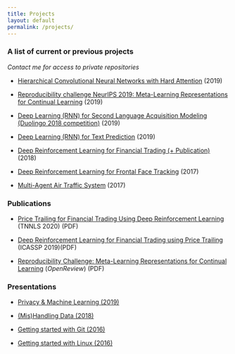 ```yaml
---
title: Projects
layout: default
permalink: /projects/
---
```


### A list of current or previous projects

_Contact me for access to private repositories_

- [Hierarchical Convolutional Neural Networks with Hard Attention](https://github.com/rarriaza/ATPRO_HCNN) (2019)

- [Reproducibility challenge NeurIPS 2019: Meta-Learning Representations for Continual Learning](https://github.com/Kostis-S-Z/mrcl_re) (2019)

- [Deep Learning (RNN) for Second Language Acquisition Modeling (Duolingo 2018 competition)](https://github.com/Kostis-S-Z/DL_4_SLAM) (2019)

- [Deep Learning (RNN) for Text Prediction](https://github.com/Kostis-S-Z/RNN_4_Potter_Trump) (2019)

- [Deep Reinforcement Learning for Financial Trading (+ Publication)](https://github.com/Kostis-S-Z/trading-rl) (2018)

- [Deep Reinforcement Learning for Frontal Face Tracking](https://github.com/Kostis-S-Z/drone-rl) (2017)

- [Multi-Agent Air Traffic System](https://github.com/Kostis-S-Z/MAS-AirTrafficSystem) (2017)


### Publications
- [Price Trailing for Financial Trading Using Deep Reinforcement Learning](https://ieeexplore.ieee.org/document/9112694) (TNNLS 2020) (PDF)

- [Deep Reinforcement Learning for Financial Trading using Price Trailing](https://github.com/Kostis-S-Z/trading-rl/blob/master/Deep%20Reinforcement%20Learning%20for%20Financial%20Trading%20using%20Price%20Trailing.pdf) (ICASSP 2019)(PDF) 

- [Reproducibility Challenge: Meta-Learning Representations for Continual Learning](https://openreview.net/pdf?id=H1giraczTS) (_OpenReview_) (PDF)

### Presentations

- [Privacy & Machine Learning (2019)](https://github.com/Kostis-S-Z/Kostis-S-Z.github.io/blob/master/files/Privacy%20%26%20ML.pdf)

- [(Mis)Handling Data (2018)](https://github.com/Kostis-S-Z/Kostis-S-Z.github.io/blob/master/files/(Mis)Handling%20Data.pdf)

- [Getting started with Git (2016)](https://github.com/Kostis-S-Z/Kostis-S-Z.github.io/blob/master/files/Git%20Presentation.pdf)

- [Getting started with Linux (2016)](https://github.com/Kostis-S-Z/Kostis-S-Z.github.io/blob/master/files/Linux%20Presentation.pdf)


